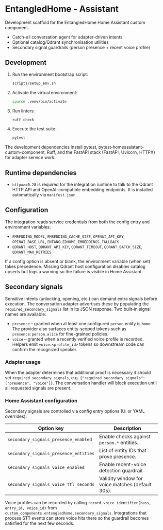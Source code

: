 # EntangledHome - Assistant

Development scaffold for the EntangledHome Home Assistant custom component.

- Catch-all conversation agent for adapter-driven intents
- Optional catalog/Qdrant synchronisation utilities
- Secondary signal guardrails (person presence + recent voice profile)

## Development

1. Run the environment bootstrap script:
   ```bash
   scripts/setup_env.sh
   ```
2. Activate the virtual environment:
   ```bash
   source .venv/bin/activate
   ```
3. Run linters:
   ```bash
   ruff check
   ```
4. Execute the test suite:
   ```bash
   pytest
   ```

The development dependencies install pytest, pytest-homeassistant-custom-component, Ruff, and the FastAPI stack (FastAPI, Uvicorn, HTTPX) for adapter service work.

## Runtime dependencies

- `httpx>=0.28` is required for the integration runtime to talk to the Qdrant HTTP API and OpenAI-compatible embedding endpoints. It is installed automatically via `manifest.json`.

## Configuration

The integration reads service credentials from both the config entry and environment variables:

- `EMBEDDING_MODEL`, `EMBEDDING_CACHE_SIZE`, `OPENAI_API_KEY`, `OPENAI_BASE_URL`, `ENTANGLEDHOME_EMBEDDINGS_FALLBACK`
- `QDRANT_HOST`, `QDRANT_API_KEY`, `QDRANT_TIMEOUT`, `QDRANT_BATCH_SIZE`, `QDRANT_MAX_RETRIES`

If a config option is absent or blank, the environment variable (when set) takes precedence. Missing Qdrant host configuration disables catalog upserts but logs a warning so the failure is visible in Home Assistant.

## Secondary signals

Sensitive intents (unlocking, opening, etc.) can demand extra signals before execution. The
conversation adapter advertises these by populating the `required_secondary_signals` list in its JSON
response. Two built-in signal names are available:

- `presence` &ndash; granted when at least one configured `person` entity is `home`. The provider also
  surfaces entity-scoped tokens such as `presence:person.alice` for fine-grained policies.
- `voice` &ndash; granted when a recently verified voice profile is recorded. Helpers emit
  `voice:<profile_id>` tokens so downstream code can confirm the recognized speaker.

### Adapter usage

When the adapter determines that additional proof is necessary it should set
`required_secondary_signals`, e.g. `{"required_secondary_signals": ["presence", "voice"]}`. The
conversation handler will block execution until all requested signals are present.

### Home Assistant configuration

Secondary signals are controlled via config entry options (UI or YAML overrides):

| Option key | Description |
|------------|-------------|
| `secondary_signals_presence_enabled` | Enable checks against `person.*` entities. |
| `secondary_signals_presence_entities` | List of entity IDs that prove presence. |
| `secondary_signals_voice_enabled` | Enable recent-voice detection guardrail. |
| `secondary_signals_voice_ttl_seconds` | Validity window for voice matches (default 30s). |

Voice profiles can be recorded by calling `record_voice_identifier(hass, entry_id, voice_id)` from
`custom_components.entangledhome.secondary_signals`. Integrations that process STT events can store
voice hits there so the guardrail becomes satisfied for the next few seconds.
